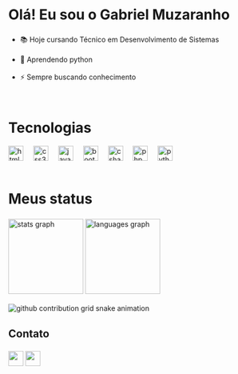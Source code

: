 <h1 align="left">Olá! Eu sou o Gabriel Muzaranho</h1>

###
- 📚 Hoje cursando Técnico em Desenvolvimento de Sistemas<br><br>
- 🐍 Aprendendo python<br><br>
- ⚡ Sempre buscando conhecimento

<br>

<h1 align="left">Tecnologias</h1>

<div align="left">
  <img src="https://cdn.jsdelivr.net/gh/devicons/devicon/icons/html5/html5-original.svg" height="30" alt="html5 logo"  />
  <img width="12" />
  <img src="https://cdn.jsdelivr.net/gh/devicons/devicon/icons/css3/css3-original.svg" height="30" alt="css3 logo"  />
  <img width="12" />
  <img src="https://cdn.jsdelivr.net/gh/devicons/devicon/icons/javascript/javascript-original.svg" height="30" alt="javascript logo"  />
  <img width="12" />
  <img src="https://cdn.jsdelivr.net/gh/devicons/devicon/icons/bootstrap/bootstrap-original.svg" height="30" alt="bootstrap logo"  />
  <img width="12" />
  <img src="https://cdn.jsdelivr.net/gh/devicons/devicon/icons/csharp/csharp-original.svg" height="30" alt="csharp logo"  />
  <img width="12" />
  <img src="https://cdn.jsdelivr.net/gh/devicons/devicon/icons/php/php-original.svg" height="30" alt="php logo"  />
  <img width="12" />
  <img src="https://cdn.jsdelivr.net/gh/devicons/devicon/icons/python/python-original.svg" height="30" alt="python logo"  />
</div>
<br>

<h1 align="left">Meus status</h1>

###

<div align="left">
  <img src="https://github-readme-stats.vercel.app/api?username=muzayx&hide_title=false&hide_rank=false&show_icons=true&include_all_commits=true&count_private=true&disable_animations=false&theme=dracula&locale=pt-br&hide_border=false" height="150" alt="stats graph"  />
  <img src="https://github-readme-stats.vercel.app/api/top-langs?username=muzayx&locale=pt-br&hide_title=false&layout=compact&card_width=320&langs_count=12&theme=dracula&hide_border=false" height="150" alt="languages graph"  />
</div>
<br>

<picture>
  <source media="(prefers-color-scheme: dark)" srcset="https://raw.githubusercontent.com/muzayx/muzayx/output/github-contribution-grid-snake-dark.svg">
  <source media="(prefers-color-scheme: light)" srcset="https://raw.githubusercontent.com/muzayx/muzayx/output/github-contribution-grid-snake.svg">
  <img alt="github contribution grid snake animation" src="https://raw.githubusercontent.com/YourUser/YourUser/output/github-contribution-grid-snake.svg">
</picture>

<h2 align="left">Contato</h2>

###

<div> 
  <a href="https://instagram.com/muza.sx" target="_blank"><img src="https://img.shields.io/badge/-Instagram-%23E4405F?style=for-the-badge&logo=instagram&logoColor=white" height="30" target="_blank"></a>
  <a href = "mailto:muzaranhogabriel2702@gmail.com"><img src="https://img.shields.io/badge/Gmail-D14836?style=for-the-badge&logo=gmail&logoColor=white" height="30" target="_blank"></a>  
</div>

###

